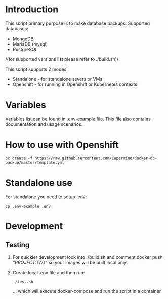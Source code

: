 # Introduction

This script primary purpose is to make database backups. Supported
databases:

  - MongoDB
  - MariaDB (mysql)
  - PostgreSQL

/(for supported versions list please refer to ./build.sh)/

This script supports 2 modes:

  - Standalone - for standalone severs or VMs
  - Openshift - for running in Openshift or Kubernetes contexts

# Variables

Variables list can be found in .env-example file. This file also
contains documentation and usage
scenarios.

# How to use with Openshift

``` example
oc create -f https://raw.githubusercontent.com/Cupermind/docker-db-backup/master/template.yml
```

# Standalone use

For standalone you need to setup .env:

``` example
cp .env-example .env
```

# Development

## Testing

1.  For quickier development look into ./build.sh and comment docker
    push "$PROJECT:$TAG" so your images will be built local only.

2.  Create local .env file and then run:

    ``` example
    ./test.sh
    ```

    … which will execute docker-compose and run the script in a
    container
